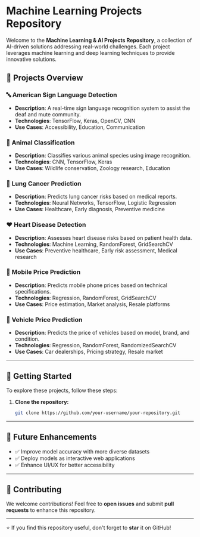 # **Machine Learning Projects Repository**

Welcome to the **Machine Learning & AI Projects Repository**, a collection of AI-driven solutions addressing real-world challenges. Each project leverages machine learning and deep learning techniques to provide innovative solutions.

## 📂 **Projects Overview**

### 🔤 **American Sign Language Detection**
- **Description**: A real-time sign language recognition system to assist the deaf and mute community.
- **Technologies**: TensorFlow, Keras, OpenCV, CNN
- **Use Cases**: Accessibility, Education, Communication

### 🦁 **Animal Classification**
- **Description**: Classifies various animal species using image recognition.
- **Technologies**: CNN, TensorFlow, Keras
- **Use Cases**: Wildlife conservation, Zoology research, Education

### 🏥 **Lung Cancer Prediction**
- **Description**: Predicts lung cancer risks based on medical reports.
- **Technologies**: Neural Networks, TensorFlow, Logistic Regression
- **Use Cases**: Healthcare, Early diagnosis, Preventive medicine

### ❤️ **Heart Disease Detection**
- **Description**: Assesses heart disease risks based on patient health data.
- **Technologies**: Machine Learning, RandomForest, GridSearchCV
- **Use Cases**: Preventive healthcare, Early risk assessment, Medical research

### 📱 **Mobile Price Prediction**
- **Description**: Predicts mobile phone prices based on technical specifications.
- **Technologies**: Regression, RandomForest, GridSearchCV
- **Use Cases**: Price estimation, Market analysis, Resale platforms

### 🚗 **Vehicle Price Prediction**
- **Description**: Predicts the price of vehicles based on model, brand, and condition.
- **Technologies**: Regression, RandomForest, RandomizedSearchCV
- **Use Cases**: Car dealerships, Pricing strategy, Resale market

---

## 🚀 **Getting Started**

To explore these projects, follow these steps:

1. **Clone the repository:**
   ```bash
   git clone https://github.com/your-username/your-repository.git
   ```

---

## 🔮 **Future Enhancements**
- ✅ Improve model accuracy with more diverse datasets
- ✅ Deploy models as interactive web applications
- ✅ Enhance UI/UX for better accessibility

---

## 🤝 **Contributing**
We welcome contributions! Feel free to **open issues** and submit **pull requests** to enhance this repository.



---

⭐ If you find this repository useful, don't forget to **star** it on GitHub!


